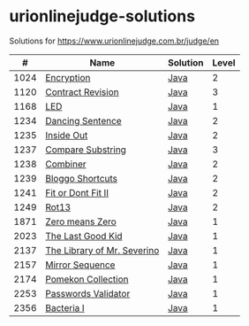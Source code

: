 urionlinejudge-solutions
========================

Solutions for https://www.urionlinejudge.com.br/judge/en

| #    | Name | Solution | Level |
| ---- | ---- | -------- | ----- |
| 1024 | [Encryption](https://www.urionlinejudge.com.br/judge/en/problems/view/1024) | [Java](./Encryption/Main.java) | 2
| 1120 | [Contract Revision](https://www.urionlinejudge.com.br/judge/en/problems/view/1120) | [Java](./ContractRevision/Main.java) | 3
| 1168 | [LED](https://www.urionlinejudge.com.br/judge/en/problems/view/1168) | [Java](./LED/Main.java) | 1
| 1234 | [Dancing Sentence](https://www.urionlinejudge.com.br/judge/en/problems/view/1234) | [Java](./DancingSentence/Main.java) | 2
| 1235 | [Inside Out](https://www.urionlinejudge.com.br/judge/en/problems/view/1235) | [Java](./InsideOut/Main.java) | 2
| 1237 | [Compare Substring](https://www.urionlinejudge.com.br/judge/en/problems/view/1237) | [Java](./CompareSubstring/Main.java) | 3
| 1238 | [Combiner](https://www.urionlinejudge.com.br/judge/en/problems/view/1238) | [Java](./Combiner/Main.java) | 2
| 1239 | [Bloggo Shortcuts](https://www.urionlinejudge.com.br/judge/en/problems/view/1239) | [Java](./BloggoShortcuts/Main.java) | 2
| 1241 | [Fit or Dont Fit II](https://www.urionlinejudge.com.br/judge/en/problems/view/1241) | [Java](./FitorDontFitII/Main.java) | 2
| 1249 | [Rot13](https://www.urionlinejudge.com.br/judge/en/problems/view/1249) | [Java](./Rot13/Main.java) | 2
| 1871 | [Zero means Zero](https://www.urionlinejudge.com.br/judge/en/problems/view/1871) | [Java](./ZeroMeansZero/Main.java) | 1
| 2023 | [The Last Good Kid](https://www.urionlinejudge.com.br/judge/en/problems/view/2023) | [Java](./TheLastGoodKid/Main.java) | 1
| 2137 | [The Library of Mr. Severino](https://www.urionlinejudge.com.br/judge/en/problems/view/2137) | [Java](./TheLibraryOfMr.Severino/Main.java) | 1
| 2157 | [Mirror Sequence](https://www.urionlinejudge.com.br/judge/en/problems/view/2157) | [Java](./MirrorSequence/Main.java) | 1
| 2174 | [Pomekon Collection](https://www.urionlinejudge.com.br/judge/en/problems/view/2174) | [Java](./PomekonCollection/Main.java) | 1
| 2253 | [Passwords Validator](https://www.urionlinejudge.com.br/judge/en/problems/view/2253) | [Java](./PasswordsValidator/Main.java) | 1
| 2356 | [Bacteria I](https://www.urionlinejudge.com.br/judge/en/problems/view/2356) | [Java](./BacteriaI/Main.java) | 1
